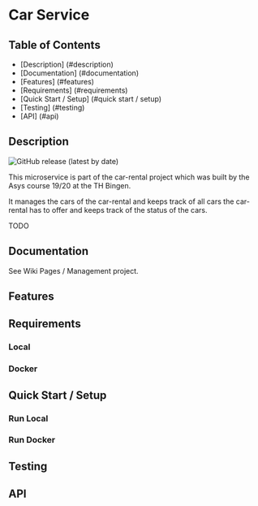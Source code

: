 # Car Service
## Table of Contents

- [Description] (#description)
- [Documentation] (#documentation)
- [Features] (#features)
- [Requirements] (#requirements)
- [Quick Start / Setup] (#quick start / setup)
- [Testing] (#testing)
- [API] (#api)

## Description
![GitHub release (latest by date)](https://img.shields.io/github/v/release/asys1920/gateway)

This microservice is part of the car-rental project which was built
by the Asys course 19/20 at the TH Bingen.

It manages the cars of the car-rental and keeps track of all cars
the car-rental has to offer and keeps track of the status of
the cars.

TODO

## Documentation
See Wiki Pages / Management project.
## Features
## Requirements
### Local
### Docker
## Quick Start / Setup
### Run Local
### Run Docker
## Testing
## API
